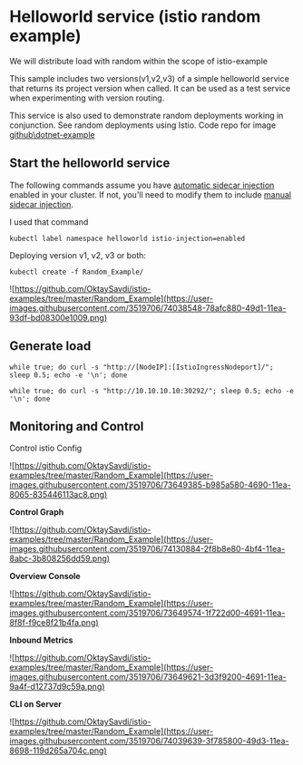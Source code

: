 
# Helloworld service (istio random example)

We will distribute load with random within the scope of istio-example

This sample includes two versions(v1,v2,v3) of a simple helloworld service that returns its project version when called. It can be used as a test service when experimenting with version routing.

This service is also used to demonstrate random deployments working in conjunction. See random deployments using Istio. Code repo for image [github\dotnet-example](https://github.com/OktaySavdi/dotnet-example)

## Start the helloworld service

The following commands assume you have [automatic sidecar injection](https://istio.io/docs/setup/additional-setup/sidecar-injection/#automatic-sidecar-injection) enabled in your cluster. If not, you'll need to modify them to include [manual sidecar injection](https://istio.io/docs/setup/additional-setup/sidecar-injection/#manual-sidecar-injection).

I used that command

    kubectl label namespace helloworld istio-injection=enabled

Deploying version v1, v2, v3 or both:

    kubectl create -f Random_Example/
![https://github.com/OktaySavdi/istio-examples/tree/master/Random_Example](https://user-images.githubusercontent.com/3519706/74038548-78afc880-49d1-11ea-93df-bd08300e1009.png)


## Generate load

    while true; do curl -s "http://[NodeIP]:[IstioIngressNodeport]/"; sleep 0.5; echo -e '\n'; done
    
    while true; do curl -s "http://10.10.10.10:30292/"; sleep 0.5; echo -e '\n'; done 

## Monitoring and Control

Control istio Config

![https://github.com/OktaySavdi/istio-examples/tree/master/Random_Example](https://user-images.githubusercontent.com/3519706/73649385-b985a580-4690-11ea-8065-835446113ac8.png)

**Control Graph**

![https://github.com/OktaySavdi/istio-examples/tree/master/Random_Example](https://user-images.githubusercontent.com/3519706/74130884-2f8b8e80-4bf4-11ea-8abc-3b808256dd59.png)

**Overview Console**

![https://github.com/OktaySavdi/istio-examples/tree/master/Random_Example](https://user-images.githubusercontent.com/3519706/73649574-1f722d00-4691-11ea-8f8f-f9ce8f21b4fa.png)

**Inbound Metrics**

![https://github.com/OktaySavdi/istio-examples/tree/master/Random_Example](https://user-images.githubusercontent.com/3519706/73649621-3d3f9200-4691-11ea-9a4f-d12737d9c59a.png)

**CLI on Server**

![https://github.com/OktaySavdi/istio-examples/tree/master/Random_Example](https://user-images.githubusercontent.com/3519706/74039639-3f785800-49d3-11ea-8698-119d265a704c.png)

